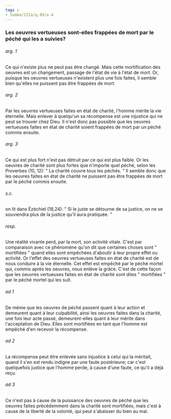 ```yaml
---
tags : 
- Summa/IIIa/q.89/a.4
---
```


### Les oeuvres vertueuses sont-elles frappées de mort par le péché qui les a suivies?

###### arg. 1
Ce qui n'existe plus ne peut pas être changé. Mais cette mortification des oeuvres est un changement, passage de l'état de vie à l'état de mort. Or, puisque les oeuvres vertueuses n'existent plus une fois faites, il semble bien qu'elles ne puissent pas être frappées de mort. 

###### arg. 2
Par les oeuvres vertueuses faites en état de charité, l'homme mérite la vie éternelle. Mais enlever à quelqu'un sa récompense est une injustice qui ne peut se trouver chez Dieu. Il n'est donc pas possible que les oeuvres vertueuses faites en état de charité soient frappées de mort par un péché commis ensuite. 

###### arg. 3
Ce qui est plus fort n'est pas détruit par ce qui est plus faible. Or les oeuvres de charité sont plus fortes que n'importe quel péché, selon les Proverbes (10, 12): " La charité couvre tous les péchés. " Il semble donc que les oeuvres faites en état de charité ne puissent pas être frappées de mort par le péché commis ensuite. 

###### s.c.
on lit dans Ézéchiel (18,24): " Si le juste se détourne de sa justice, on ne se souviendra plus de la justice qu'il aura pratiquée. " 

###### resp.
Une réalité vivante perd, par la mort, son activité vitale. C'est par comparaison avec ce phénomène qu'on dit que certaines choses sont " mortifiées " quand elles sont empêchées d'aboutir à leur propre effet ou activité. Or l'effet des oeuvres vertueuses faites en état de charité est de nous conduire à la vie éternelle. Cet effet est empêché par le péché mortel qui, commis après les oeuvres, nous enlève la grâce. C'est de cette façon que les oeuvres vertueuses faites en état de charité sont dites " mortifiées " par le péché mortel qui les suit. 

###### ad 1
De même que les oeuvres de péché passent quant à leur action et demeurent quant à leur culpabilité, ainsi les oeuvres faites dans la charité, une fois leur acte passé, demeurent-elles quant à leur mérite dans l'acceptation de Dieu. Elles sont mortifiées en tant que l'homme est empêché d'en recevoir la récompense. 

###### ad 2
La récompense peut être enlevée sans injustice à celui qui la méritait, quand il s'en est rendu indigne par une faute postérieure; car c'est quelquefois justice que l'homme perde, à cause d'une faute, ce qu'il a déjà reçu. 

###### ad 3
Ce n'est pas à cause de la puissance des oeuvres de péché que les oeuvres faites précédemment dans la charité sont mortifiées, mais c'est à cause de la liberté de la volonté, qui peut s'abaisser du bien au mal. 

